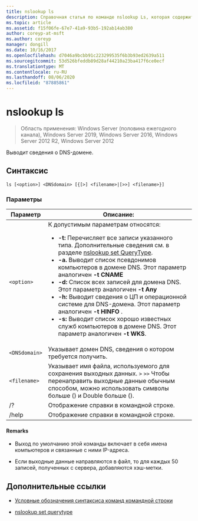 ```yaml
---
title: nslookup ls
description: Справочная статья по команде nslookup Ls, которая содержит сведения о домене DNS.
ms.topic: article
ms.assetid: f15f06fe-67e7-41a9-93b5-192ab14ab380
author: coreyp-at-msft
ms.author: coreyp
manager: dongill
ms.date: 10/16/2017
ms.openlocfilehash: d7046a9bcbb91c223299535f6b3b93ed2639a511
ms.sourcegitcommit: 53d526bfeddb89d28af44210a23ba417f6ce0ecf
ms.translationtype: MT
ms.contentlocale: ru-RU
ms.lasthandoff: 08/06/2020
ms.locfileid: "87885861"
---
```

# <a name="nslookup-ls"></a>nslookup ls

> Область применения: Windows Server (половина ежегодного канала), Windows Server 2019, Windows Server 2016, Windows Server 2012 R2, Windows Server 2012

Выводит сведения о DNS-домене.

## <a name="syntax"></a>Синтаксис

```
ls [<option>] <DNSdomain> [{[>] <filename>|[>>] <filename>}]
```

### <a name="parameters"></a>Параметры

| Параметр | Описание: |
| --------- | ----------- |
| `<option>` | К допустимым параметрам относятся:<ul><li>**-t:** Перечисляет все записи указанного типа. Дополнительные сведения см. в разделе [nslookup set QueryType](nslookup-set-querytype.md).</li><li>**-а.** Выводит список псевдонимов компьютеров в домене DNS. Этот параметр аналогичен **-t CNAME**</li><li>**-d:** Список всех записей для домена DNS. Этот параметр аналогичен **-t Any**</li><li>**-h:** Выводит сведения о ЦП и операционной системе для DNS-домена. Этот параметр аналогичен **-t HINFO** .</li><li>**-s:** Выводит список хорошо известных служб компьютеров в домене DNS. Этот параметр аналогичен **-t WKS**. |
| `<DNSdomain>` | Указывает домен DNS, сведения о котором требуется получить. |
| `<filename>` | Указывает имя файла, используемого для сохранения выходных данных. `>` `>>` Чтобы перенаправить выходные данные обычным способом, можно использовать символы больше () и Double больше (). |
| /? | Отображение справки в командной строке. |
| /help | Отображение справки в командной строке. |

#### <a name="remarks"></a>Remarks

- Выход по умолчанию этой команды включает в себя имена компьютеров и связанные с ними IP-адреса.

- Если выходные данные направляются в файл, то для каждых 50 записей, полученных с сервера, добавляются хэш-метки.

## <a name="additional-references"></a>Дополнительные ссылки

- [Условные обозначения синтаксиса команд командной строки](command-line-syntax-key.md)

- [nslookup set querytype](nslookup-set-querytype.md)

